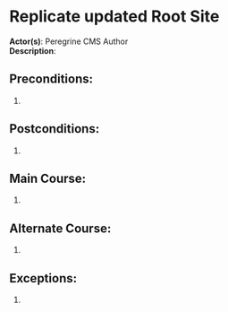 # Replicate updated Root Site

**Actor(s)**: Peregrine CMS Author  
**Description**: 

## Preconditions:
1. 

## Postconditions:
1. 


## Main Course:
1. 

## Alternate Course:
1. 

## Exceptions:
1. 